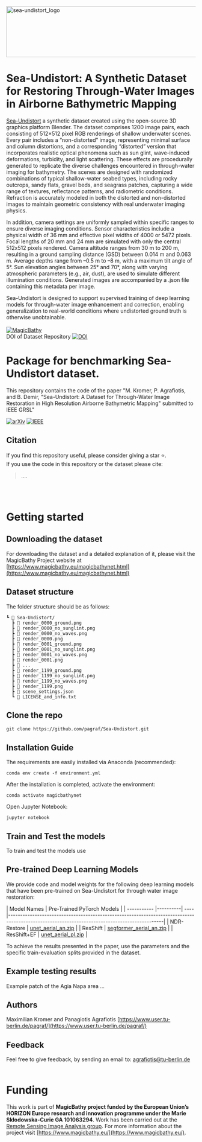 
<img width="944" height="135" alt="sea-undistort_logo" src="https://github.com/user-attachments/assets/da6cc0b3-fc0c-4433-9333-48e2fd3f89db" />


# Sea-Undistort: A Synthetic Dataset for Restoring Through-Water Images in Airborne Bathymetric Mapping

[Sea-Undistort](https://doi.org/10.5281/zenodo.15639838) a synthetic dataset created using the open-source 3D graphics platform Blender. The dataset comprises 1200 image pairs, each consisting of 512×512 pixel RGB renderings of shallow underwater scenes. Every pair includes a “non-distorted” image, representing minimal surface and column distortions, and a corresponding “distorted” version that incorporates realistic optical phenomena such as sun glint, wave-induced deformations, turbidity, and light scattering. These effects are procedurally generated to replicate the diverse challenges encountered in through-water imaging for bathymetry. The scenes are designed with randomized combinations of typical shallow-water seabed types, including rocky outcrops, sandy flats, gravel beds, and seagrass patches, capturing a wide range of textures, reflectance patterns, and radiometric conditions. Refraction is accurately modeled in both the distorted and non-distorted images to maintain geometric consistency with real underwater imaging physics.

In addition, camera settings are uniformly sampled within specific ranges to ensure diverse imaging conditions. Sensor characteristics include a physical width of 36 mm and effective pixel widths of 4000 or 5472 pixels. Focal lengths of 20 mm and 24 mm are simulated with only the central 512x512 pixels rendered. Camera altitude ranges from 30 m to 200 m, resulting in a ground sampling distance (GSD) between 0.014 m and 0.063 m. Average depths range from –0.5 m to –8 m, with a maximum tilt angle of 5°. Sun elevation angles between 25° and 70°, along with varying atmospheric parameters (e.g., air, dust), are used to simulate different illumination conditions. Generated images are accompanied by a .json file containing this metadata per image. 

Sea-Undistort is designed to support supervised training of deep learning models for through-water image enhancement and correction, enabling generalization to real-world conditions where undistorted ground truth is otherwise unobtainable.
<br />
<br />
[![MagicBathy](https://img.shields.io/badge/MagicBathy-Project-red.svg)](https://www.magicbathy.eu) <br />
DOI of Dataset Repository [![DOI](https://zenodo.org/badge/DOI/10.5281/zenodo.15639838.svg)](https://doi.org/10.5281/zenodo.15639838)
<br />

# Package for benchmarking Sea-Undistort dataset.

This repository contains the code of the paper "M. Kromer, P. Agrafiotis, and B. Demir, "Sea-Undistort: A Dataset for Through-Water Image Restoration in High Resolution Airborne Bathymetric Mapping" submitted to IEEE GRSL"<br />

[![arXiv](https://img.shields.io/badge/arXiv-Paper-<COLOR>.svg)](https://arxiv.org/abs/2405.15477) [![IEEE](https://img.shields.io/badge/IEEE-Paper-blue.svg)](https://ieeexplore.ieee.org/document/10641355)

## Citation

If you find this repository useful, please consider giving a star ⭐.<br />
If you use the code in this repository or the dataset please cite:

>....
```

```
<br />

# Getting started

## Downloading the dataset

For downloading the dataset and a detailed explanation of it, please visit the MagicBathy Project website at [https://www.magicbathy.eu/magicbathynet.html](https://www.magicbathy.eu/magicbathynet.html)


## Dataset structure
The folder structure should be as follows:
```
┗ 📂 Sea-Undistort/
  ┣ 📜 render_0000_ground.png
  ┣ 📜 render_0000_no_sunglint.png
  ┣ 📜 render_0000_no_waves.png
  ┣ 📜 render_0000.png
  ┣ 📜 render_0001_ground.png
  ┣ 📜 render_0001_no_sunglint.png
  ┣ 📜 render_0001_no_waves.png
  ┣ 📜 render_0001.png
  ┣ 📜 ...
  ┣ 📜 render_1199_ground.png
  ┣ 📜 render_1199_no_sunglint.png
  ┣ 📜 render_1199_no_waves.png
  ┣ 📜 render_1199.png
  ┣ 📜 scene_settings.json
  ┗ 📜 LICENSE_and_info.txt
```

## Clone the repo

`git clone https://github.com/pagraf/Sea-Undistort.git`

## Installation Guide
The requirements are easily installed via Anaconda (recommended):

`conda env create -f environment.yml`

After the installation is completed, activate the environment:

`conda activate magicbathynet`

Open Jupyter Notebook:

`jupyter notebook`

## Train and Test the models
To train and test the models use 

## Pre-trained Deep Learning Models
We provide code and model weights for the following deep learning models that have been pre-trained on Sea-Undistort for through water image restoration:

| Model Names | Pre-Trained PyTorch Models                                                                                                                | 
| ----------- |----------| ---- |----------------------------------------------------------------------------------------------------------------------------------------------|
| NDR-Restore | [unet_aerial_an.zip](https://drive.google.com/file/d/1vrYwOGEPbiuyvAmtE8-SfbDfzVWU8oMD/view?usp=sharing) |
| ResShift | [segformer_aerial_an.zip](https://drive.google.com/file/d/1rUr_KvAgOKwBmykLoprUy4Aw4fCiYGIm/view?usp=sharing)            |
| ResShift+EF | [unet_aerial_pl.zip](https://drive.google.com/file/d/1PVIRvFpiw4xf6xgLCF4Bzhpb_2wD3Q3G/view?usp=sharing) |

To achieve the results presented in the paper, use the parameters and the specific train-evaluation splits provided in the dataset. 

## Example testing results
Example patch of the Agia Napa area ...



## Authors
Maximilian Kromer and Panagiotis Agrafiotis [https://www.user.tu-berlin.de/pagraf/](https://www.user.tu-berlin.de/pagraf/)

## Feedback
Feel free to give feedback, by sending an email to: agrafiotis@tu-berlin.de
<br />
<br />

# Funding
This work is part of **MagicBathy project funded by the European Union’s HORIZON Europe research and innovation programme under the Marie Skłodowska-Curie GA 101063294**. Work has been carried out at the [Remote Sensing Image Analysis group](https://rsim.berlin/). For more information about the project visit [https://www.magicbathy.eu/](https://www.magicbathy.eu/).
